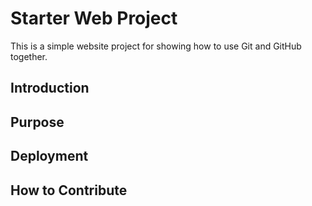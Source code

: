 # Starter Web Project

This is a simple website project for showing how to use Git and GitHub together.
## Introduction

## Purpose

## Deployment

## How to Contribute